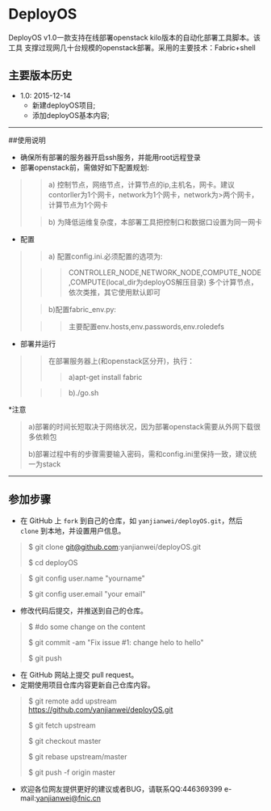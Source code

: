 DeployOS
===================================================================

DeployOS v1.0一款支持在线部署openstack kilo版本的自动化部署工具脚本。该工具
支撑过现网几十台规模的openstack部署。采用的主要技术：Fabric+shell

## 主要版本历史

* 1.0: 2015-12-14
    * 新建deployOS项目;
    * 添加deployOS基本内容;

---
##使用说明
* 确保所有部署的服务器开启ssh服务，并能用root远程登录
* 部署openstack前，需做好如下配置规划:


> >a) 控制节点，网络节点，计算节点的ip,主机名，网卡。建议contorller为1个网卡，network为1个网卡，network为>两个网卡，计算节点为1个网卡
> 
> >b) 为降低运维复杂度，本部署工具把控制口和数据口设置为同一网卡

* 配置
> >a) 配置config.ini.必须配置的选项为:
> 
> >>CONTROLLER_NODE,NETWORK_NODE,COMPUTE_NODE,COMPUTE(local_dir为deployOS解压目录)
> 多个计算节点，依次类推，其它使用默认即可
> 
> >b)配置fabric_env.py:
> 
>>>主要配置env.hosts,env.passwords,env.roledefs

* 部署并运行
>>在部署服务器上(和openstack区分开)，执行：
>>>a)apt-get install fabric
>
>>>b)./go.sh

*注意
> a)部署的时间长短取决于网络状况，因为部署openstack需要从外网下载很多依赖包
>
> b)部署过程中有的步骤需要输入密码，需和config.ini里保持一致，建议统一为stack

  
---
## 参加步骤
* 在 GitHub 上 `fork` 到自己的仓库，如 `yanjianwei/deployOS.git`，然后 `clone` 到本地，并设置用户信息。

> $ git clone git@github.com:yanjianwei/deployOS.git
> 
> $ cd deployOS

> $ git config user.name "yourname"
> 
> $ git config user.email "your email"

* 修改代码后提交，并推送到自己的仓库。

> $ #do some change on the content
> 
> $ git commit -am "Fix issue #1: change helo to hello"
> 
> $ git push

* 在 GitHub 网站上提交 pull request。
* 定期使用项目仓库内容更新自己仓库内容。

> $ git remote add upstream https://github.com/yanjianwei/deployOS.git
> 
> $ git fetch upstream
> 
> $ git checkout master
> 
> $ git rebase upstream/master
> 
> $ git push -f origin master

* 欢迎各位网友提供更好的建议或者BUG，请联系QQ:446369399 e-mail:yanjianwei@fnic.cn




